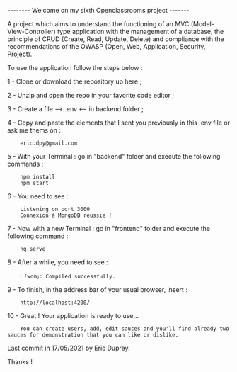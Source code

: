 -------- Welcome on my sixth Openclassrooms project -------

A project which aims to understand the functioning of an MVC (Model-View-Controller) type application with the management of a database, the principle of CRUD (Create, Read, Update, Delete) and compliance with the recommendations of the OWASP (Open, Web, Application, Security, Project).

To use the application follow the steps below :

1 - Clone or download the repository up here ;

2 - Unzip and open the repo in your favorite code editor ;

3 - Create a file --> .env <-- in backend folder ;

4 - Copy and paste the elements that I sent you previously in this .env file or ask me thems on :

        eric.dpy@gmail.com

5 - With your Terminal : go in "backend" folder and execute the following commands :

        npm install
        npm start

6 - You need to see :

        Listening on port 3000
        Connexion à MongoDB réussie !

7 - Now with a new Terminal : go in "frontend" folder and execute the following command :

        ng serve

8 - After a while, you need to see :

        ℹ ｢wdm｣: Compiled successfully.

9 - To finish, in the address bar of your usual browser, insert :

        http://localhost:4200/

10 - Great ! Your application is ready to use...

        You can create users, add, edit sauces and you'll find already two sauces for demonstration that you can like or dislike.

Last commit in 17/05/2021 by Eric Duprey.

Thanks !
